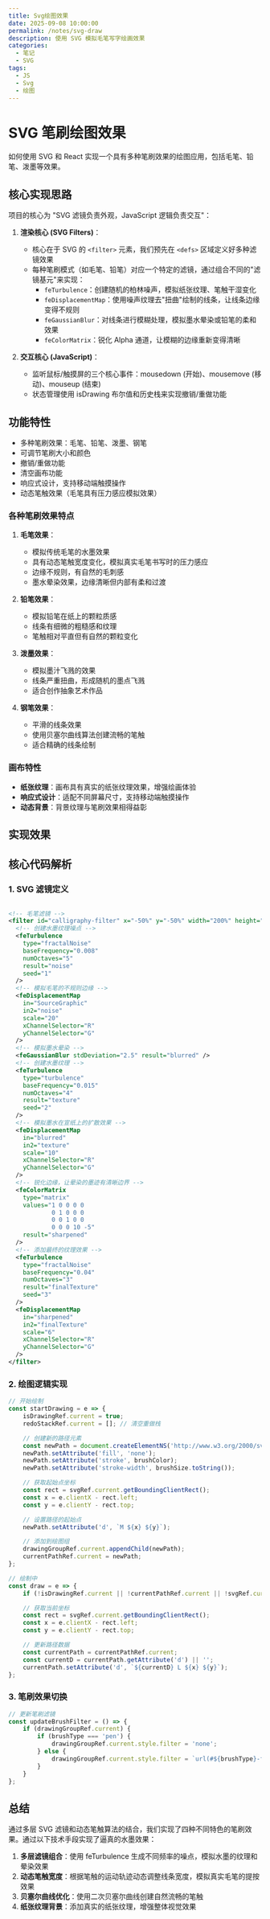 ```yaml
---
title: Svg绘图效果
date: 2025-09-08 10:00:00
permalink: /notes/svg-draw
description: 使用 SVG 模拟毛笔写字绘画效果
categories:
  - 笔记
  - SVG
tags:
  - JS
  - Svg
  - 绘图
---
```


# SVG 笔刷绘图效果

如何使用 SVG 和 React 实现一个具有多种笔刷效果的绘图应用，包括毛笔、铅笔、泼墨等效果。

## 核心实现思路

项目的核心为 "SVG 滤镜负责外观，JavaScript 逻辑负责交互"：

1. **渲染核心 (SVG Filters)**：

   - 核心在于 SVG 的 `<filter>` 元素，我们预先在 `<defs>` 区域定义好多种滤镜效果
   - 每种笔刷模式（如毛笔、铅笔）对应一个特定的滤镜，通过组合不同的"滤镜基元"来实现：
     - `feTurbulence`：创建随机的柏林噪声，模拟纸张纹理、笔触干湿变化
     - `feDisplacementMap`：使用噪声纹理去"扭曲"绘制的线条，让线条边缘变得不规则
     - `feGaussianBlur`：对线条进行模糊处理，模拟墨水晕染或铅笔的柔和效果
     - `feColorMatrix`：锐化 Alpha 通道，让模糊的边缘重新变得清晰

2. **交互核心 (JavaScript)**：
   - 监听鼠标/触摸屏的三个核心事件：mousedown (开始)、mousemove (移动)、mouseup (结束)
   - 状态管理使用 isDrawing 布尔值和历史栈来实现撤销/重做功能

## 功能特性

- 多种笔刷效果：毛笔、铅笔、泼墨、钢笔
- 可调节笔刷大小和颜色
- 撤销/重做功能
- 清空画布功能
- 响应式设计，支持移动端触摸操作
- 动态笔触效果（毛笔具有压力感应模拟效果）

### 各种笔刷效果特点

1. **毛笔效果**：

   - 模拟传统毛笔的水墨效果
   - 具有动态笔触宽度变化，模拟真实毛笔书写时的压力感应
   - 边缘不规则，有自然的毛刺感
   - 墨水晕染效果，边缘清晰但内部有柔和过渡

2. **铅笔效果**：

   - 模拟铅笔在纸上的颗粒质感
   - 线条有细微的粗糙感和纹理
   - 笔触相对平直但有自然的颗粒变化

3. **泼墨效果**：

   - 模拟墨汁飞溅的效果
   - 线条严重扭曲，形成随机的墨点飞溅
   - 适合创作抽象艺术作品

4. **钢笔效果**：
   - 平滑的线条效果
   - 使用贝塞尔曲线算法创建流畅的笔触
   - 适合精确的线条绘制

### 画布特性

- **纸张纹理**：画布具有真实的纸张纹理效果，增强绘画体验
- **响应式设计**：适配不同屏幕尺寸，支持移动端触摸操作
- **动态背景**：背景纹理与笔刷效果相得益彰

## 实现效果

<demo react="react/SvgDemo/SvgDraw.tsx" 
:reactFiles="['react/SvgDemo/SvgDraw.tsx', 'react/SvgDemo/SvgDraw.scss']" 
/>

## 核心代码解析

### 1. SVG 滤镜定义

```xml

<!-- 毛笔滤镜 -->
<filter id="calligraphy-filter" x="-50%" y="-50%" width="200%" height="200%">
  <!-- 创建水墨纹理噪点 -->
  <feTurbulence
    type="fractalNoise"
    baseFrequency="0.008"
    numOctaves="5"
    result="noise"
    seed="1"
  />
  <!-- 模拟毛笔的不规则边缘 -->
  <feDisplacementMap
    in="SourceGraphic"
    in2="noise"
    scale="20"
    xChannelSelector="R"
    yChannelSelector="G"
  />
  <!-- 模拟墨水晕染 -->
  <feGaussianBlur stdDeviation="2.5" result="blurred" />
  <!-- 创建水墨纹理 -->
  <feTurbulence
    type="turbulence"
    baseFrequency="0.015"
    numOctaves="4"
    result="texture"
    seed="2"
  />
  <!-- 模拟墨水在宣纸上的扩散效果 -->
  <feDisplacementMap
    in="blurred"
    in2="texture"
    scale="10"
    xChannelSelector="R"
    yChannelSelector="G"
  />
  <!-- 锐化边缘，让晕染的墨迹有清晰边界 -->
  <feColorMatrix
    type="matrix"
    values="1 0 0 0 0
            0 1 0 0 0
            0 0 1 0 0
            0 0 0 10 -5"
    result="sharpened"
  />
  <!-- 添加最终的纹理效果 -->
  <feTurbulence
    type="fractalNoise"
    baseFrequency="0.04"
    numOctaves="3"
    result="finalTexture"
    seed="3"
  />
  <feDisplacementMap
    in="sharpened"
    in2="finalTexture"
    scale="6"
    xChannelSelector="R"
    yChannelSelector="G"
  />
</filter>
```

### 2. 绘图逻辑实现

```javascript
// 开始绘制
const startDrawing = e => {
	isDrawingRef.current = true;
	redoStackRef.current = []; // 清空重做栈

	// 创建新的路径元素
	const newPath = document.createElementNS('http://www.w3.org/2000/svg', 'path');
	newPath.setAttribute('fill', 'none');
	newPath.setAttribute('stroke', brushColor);
	newPath.setAttribute('stroke-width', brushSize.toString());

	// 获取起始点坐标
	const rect = svgRef.current.getBoundingClientRect();
	const x = e.clientX - rect.left;
	const y = e.clientY - rect.top;

	// 设置路径的起始点
	newPath.setAttribute('d', `M ${x} ${y}`);

	// 添加到绘图组
	drawingGroupRef.current.appendChild(newPath);
	currentPathRef.current = newPath;
};

// 绘制中
const draw = e => {
	if (!isDrawingRef.current || !currentPathRef.current || !svgRef.current) return;

	// 获取当前坐标
	const rect = svgRef.current.getBoundingClientRect();
	const x = e.clientX - rect.left;
	const y = e.clientY - rect.top;

	// 更新路径数据
	const currentPath = currentPathRef.current;
	const currentD = currentPath.getAttribute('d') || '';
	currentPath.setAttribute('d', `${currentD} L ${x} ${y}`);
};
```

### 3. 笔刷效果切换

```javascript
// 更新笔刷滤镜
const updateBrushFilter = () => {
	if (drawingGroupRef.current) {
		if (brushType === 'pen') {
			drawingGroupRef.current.style.filter = 'none';
		} else {
			drawingGroupRef.current.style.filter = `url(#${brushType}-filter)`;
		}
	}
};
```

## 总结

通过多层 SVG 滤镜和动态笔触算法的结合，我们实现了四种不同特色的笔刷效果。通过以下技术手段实现了逼真的水墨效果：

1. **多层滤镜组合**：使用 feTurbulence 生成不同频率的噪点，模拟水墨的纹理和晕染效果
2. **动态笔触宽度**：根据笔触的运动轨迹动态调整线条宽度，模拟真实毛笔的提按效果
3. **贝塞尔曲线优化**：使用二次贝塞尔曲线创建自然流畅的笔触
4. **纸张纹理背景**：添加真实的纸张纹理，增强整体视觉效果

